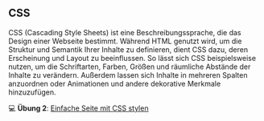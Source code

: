 ## CSS

CSS (Cascading Style Sheets) ist eine Beschreibungssprache, die das Design einer Webseite bestimmt. Während HTML genutzt wird, um die Struktur und Semantik Ihrer Inhalte zu definieren, dient CSS dazu, deren Erscheinung und Layout zu beeinflussen. So lässt sich CSS beispielsweise nutzen, um die Schriftarten, Farben, Größen und räumliche Abstände der Inhalte zu verändern. Außerdem lassen sich Inhalte in mehreren Spalten anzuordnen oder Animationen und andere dekorative Merkmale hinzuzufügen.

💻 **Übung 2**: [Einfache Seite mit CSS stylen](./challenges/2-css.md)
